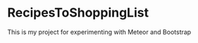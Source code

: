 RecipesToShoppingList
=====================

This is my project for experimenting with Meteor and Bootstrap
